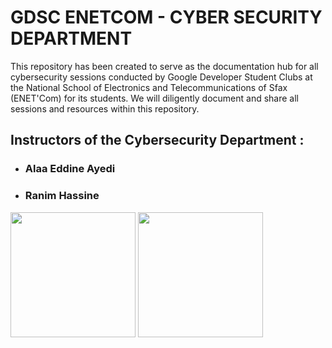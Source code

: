 # GDSC ENETCOM - CYBER SECURITY DEPARTMENT
This repository has been created to serve as the documentation hub for all cybersecurity sessions conducted by Google Developer Student Clubs at the National School of Electronics and Telecommunications of Sfax (ENET'Com) for its students.
We will diligently document and share all sessions and resources within this repository.

## Instructors of the Cybersecurity Department :
* ### Alaa Eddine Ayedi 
* ### Ranim Hassine


<img src="![image](https://github.com/nattycoder/GDSC-ENETCOM-CYBERSECURITY-DEPARTMENT/assets/88007154/11b735ce-d888-412d-8c20-04740440730c)" width="200" text-align="center" />
<img src="![image](https://github.com/nattycoder/GDSC-ENETCOM-CYBERSECURITY-DEPARTMENT/assets/88007154/c832a9ea-fdea-4461-ad6f-3a88c03d0570)" width="200" text-align="center" />
